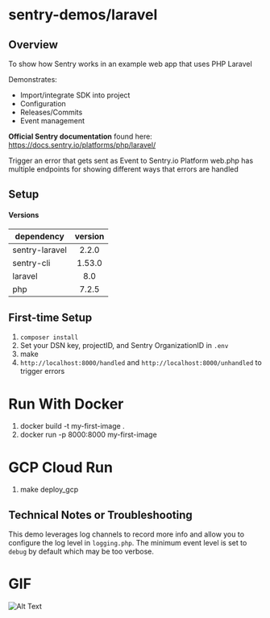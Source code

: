 # sentry-demos/laravel

## Overview
To show how Sentry works in an example web app that uses PHP Laravel

Demonstrates:
- Import/integrate SDK into project
- Configuration
- Releases/Commits
- Event management

**Official Sentry documentation** found here:
https://docs.sentry.io/platforms/php/laravel/

Trigger an error that gets sent as Event to Sentry.io Platform
web.php has multiple endpoints for showing different ways that errors are handled

## Setup
#### Versions

| dependency      | version           
| ------------- |:-------------:| 
| sentry-laravel   | 2.2.0    |
| sentry-cli   | 1.53.0    |
| laravel | 8.0      |
| php   | 7.2.5     |

## First-time Setup
1. `composer install`
2. Set your DSN key, projectID, and Sentry OrganizationID in `.env`
3. make
4. `http://localhost:8000/handled` and `http://localhost:8000/unhandled` to trigger errors

# Run With Docker
1. docker build -t my-first-image .
2. docker run -p 8000:8000 my-first-image

# GCP Cloud Run
1. make deploy_gcp

## Technical Notes or Troubleshooting
This demo leverages log channels to record more info and allow you
to configure the log level in `logging.php`.
The minimum event level is set to `debug` by default which may be
too verbose. 

# GIF

![Alt Text](overview.gif)